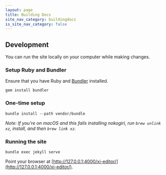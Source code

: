```yaml
---
layout: page
title: Building Docs
site_nav_category: buildingdocs
is_site_nav_category: false
---
```


## Development

You can run the site locally on your computer while making changes.

### Setup Ruby and Bundler

Ensure that you have Ruby and [Bundler](http://bundler.io/) installed.

```
gem install bundler
```

### One-time setup

```
bundle install --path vendor/bundle
```

_Note: If you're on macOS and this fails installing nokogiri, run `brew unlink xz`, install, and then `brew link xz`._

### Running the site

```
bundle exec jekyll serve
```

Point your browser at [http://127.0.0.1:4000/xi-editor/](http://127.0.0.1:4000/xi-editor/).
